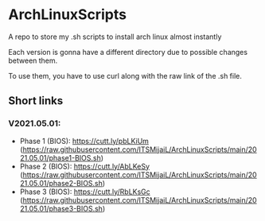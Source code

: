 # ArchLinuxScripts
A repo to store my .sh scripts to install arch linux almost instantly

Each version is gonna have a different directory due to possible changes between them.

To use them, you have to use curl along with the raw link of the .sh file.

## Short links

### V2021.05.01:
   * Phase 1 (BIOS): https://cutt.ly/pbLKiUm (https://raw.githubusercontent.com/ITSMijaiL/ArchLinuxScripts/main/2021.05.01/phase1-BIOS.sh)
   * Phase 2 (BIOS): https://cutt.ly/AbLKeSy (https://raw.githubusercontent.com/ITSMijaiL/ArchLinuxScripts/main/2021.05.01/phase2-BIOS.sh)
   * Phase 3 (BIOS): https://cutt.ly/RbLKsGc (https://raw.githubusercontent.com/ITSMijaiL/ArchLinuxScripts/main/2021.05.01/phase3-BIOS.sh)
